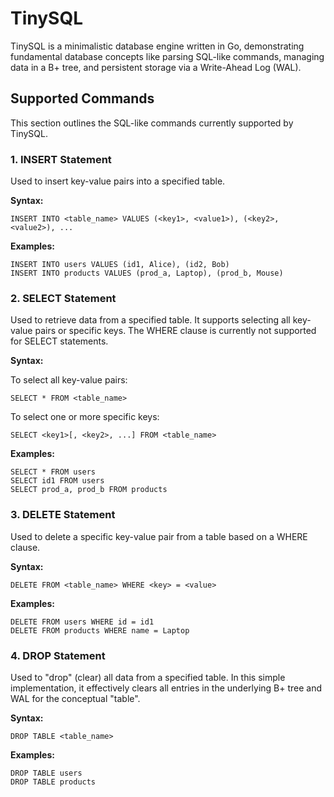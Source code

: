 # TinySQL
TinySQL is a minimalistic database engine written in Go, demonstrating fundamental database concepts like parsing SQL-like commands, managing data in a B+ tree, and persistent storage via a Write-Ahead Log (WAL).

## Supported Commands
This section outlines the SQL-like commands currently supported by TinySQL.

###  1. INSERT Statement
Used to insert key-value pairs into a specified table.

**Syntax:**
```
INSERT INTO <table_name> VALUES (<key1>, <value1>), (<key2>, <value2>), ...
```

**Examples:**
```
INSERT INTO users VALUES (id1, Alice), (id2, Bob)
INSERT INTO products VALUES (prod_a, Laptop), (prod_b, Mouse)
```

### 2. SELECT Statement
Used to retrieve data from a specified table. It supports selecting all key-value pairs or specific keys. The WHERE clause is currently not supported for SELECT statements.

**Syntax:**

To select all key-value pairs:
```
SELECT * FROM <table_name>
```
To select one or more specific keys:
```
SELECT <key1>[, <key2>, ...] FROM <table_name>
```
**Examples:**
```
SELECT * FROM users
SELECT id1 FROM users
SELECT prod_a, prod_b FROM products
```

### 3. DELETE Statement
Used to delete a specific key-value pair from a table based on a WHERE clause.

**Syntax:**
```
DELETE FROM <table_name> WHERE <key> = <value>
```
**Examples:**
```
DELETE FROM users WHERE id = id1
DELETE FROM products WHERE name = Laptop
```

### 4. DROP Statement
Used to "drop" (clear) all data from a specified table. In this simple implementation, it effectively clears all entries in the underlying B+ tree and WAL for the conceptual "table".

**Syntax:**
```
DROP TABLE <table_name>
```

**Examples:**
```
DROP TABLE users
DROP TABLE products
```